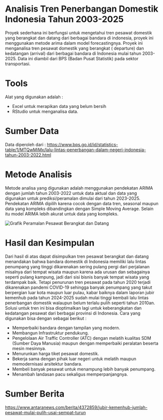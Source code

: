 # Analisis Tren Penerbangan Domestik Indonesia Tahun 2003-2025
Proyek sederhana ini berfungsi untuk mengetahui tren pesawat domestik yang berangkat dan datang dari berbagai bandara di indonesia, proyek ini menggunakan metode arima dalam model forecastingnya. Proyek ini menganalisa tren pesawat domestik yang berangkat ( departure) dan kedatangan (arrival) dari berbagai bandara di Indonesia mulai tahun 2003-2025. Data ini diambil dari BPS (Badan Pusat Statistik) pada sektor transportasi. 

# Tools
Alat yang digunakan adalah :
- Excel untuk merapikan data yang belum bersih 
- RStudio untuk menganalisa data.

# Sumber Data
Data diperoleh dari : https://www.bps.go.id/id/statistics-table/1/MTQwMiMx/lalu-lintas-penerbangan-dalam-negeri-indonesia-tahun-2003-2022.html

# Metode Analisis 
Metode analisa yang digunakan adalah menggunakan pendekatan ARIMA dengan jumlah tahun 2003-2022 untuk data aktual dan data yang digunakan untuk prediksi/peramalan dimulai dari tahun 2023-2025. Pendekatan ARIMA dipilih karena cocok dengan data tren, seasonal maupun data yang kompleks dibandingkan dengan Simple Moving Average. Selain itu model ARIMA lebih akurat untuk data yang kompleks. 

![Grafik Peramalan Pesawat Berangkat dan Datang](https://github.com/user-attachments/assets/7c96812c-29e4-4c1b-8a7c-3d43935420e1)

# Hasil dan Kesimpulan
Dari hasil di atas dapat disimpulkan tren pesawat berangkat dan datang menandakan bahwa bandara domestik di Indonesia memiliki lalu lintas penumpang yang tinggi dikarenakan sering pulang pergi dari perjalanan misalnya dari tempat wisata maupun karena ada urusan dan sebagainya seperti pulang kampung, jadi dari sisi bisnis banyak tempat wisata yang terdampak baik. Tetapi penurunan tren pesawat pada tahun 2020 terjadi dikarenakan pandemi COVID-19 sehingga banyak penumpang yang takut berpergian luar kota maupun luar pulau, kabar baiknya dalam laporan jubir kemenhub pada tahun 2024-2025 sudah mulai tinggi kembali lalu lintas penerbangan domestik walaupun belum terlalu pulih seperti tahun 2010an. Solusi untuk tren ini bisa dioptimalkan lagi untuk keberangkatan dan kedatangan pesawat dari berbagai provinsi di Indonesia. 
Cara yang digunakan bisa dengan sebagai berikut :
- Memperbaiki bandara dengan tampilan yang modern.
- Membangun Infrastruktur pendukung.
- Pengelolaan Air Traffic Controller (ATC) dengan melatih kualitas SDM (Sumber Daya Manusia) maupun dengan memperbaiki peralatan beserta mesin mesinnya.
- Menurunkan harga tiket pesawat domestik.
- Bekerja sama dengan pihak luar negeri untuk melatih maupun memodernisasi arsitektur bandara.
- Membeli banyak pesawat untuk menampung lebih banyak penumpang.
- Menambah landasan pacu sekaligus memperpanjangnya.

# Sumber Berita
https://www.antaranews.com/berita/4372859/jubir-kemenhub-jumlah-pesawat-mulai-pulih-usai-sempat-turun
